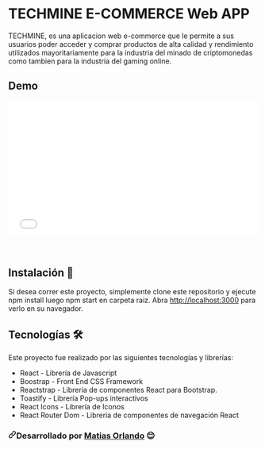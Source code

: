 # TECHMINE E-COMMERCE Web APP

TECHMINE, es una aplicacion web e-commerce que le permite a sus usuarios poder acceder y comprar productos de alta calidad y rendimiento utilizados mayoritariamente para la industria del minado de criptomonedas como tambien para la industria del gaming online.

## Demo

<div style='position:relative;padding-bottom:53.735%;'><iframe src="//gifs.com/embed/techmine-app-6WyLVn" frameborder="0" scrolling="no" width="830" height="346" style="backface-visibility: hidden; transform: scale(1); position: absolute; height: 100%; width: 100%;"></iframe></div>

<br>
<br>

## Instalación 🔧

Si desea correr este proyecto, simplemente clone este repositorio y ejecute npm install luego npm start en carpeta raiz.
Abra [http://localhost:3000](http://localhost:3000) para verlo en su navegador.
<br>

## Tecnologías 🛠️

Este proyecto fue realizado por las siguientes tecnologías y librerías:

<ul>
<li>React - Librería de Javascript</li>
<li>Boostrap - Front End CSS Framework</li>
<li>Reactstrap - Librería de componentes React para Bootstrap.</li>
<li>Toastify - Librería Pop-ups interactivos</li>
<li>React Icons - Librería de Iconos</li>
<li>React Router Dom - Librería de componentes de navegación React</li>
</ul>

<h3 dir="auto"><svg class="octicon octicon-link" viewBox="0 0 16 16" version="1.1" width="16" height="16" aria-hidden="true"><path fill-rule="evenodd" d="M7.775 3.275a.75.75 0 001.06 1.06l1.25-1.25a2 2 0 112.83 2.83l-2.5 2.5a2 2 0 01-2.83 0 .75.75 0 00-1.06 1.06 3.5 3.5 0 004.95 0l2.5-2.5a3.5 3.5 0 00-4.95-4.95l-1.25 1.25zm-4.69 9.64a2 2 0 010-2.83l2.5-2.5a2 2 0 012.83 0 .75.75 0 001.06-1.06 3.5 3.5 0 00-4.95 0l-2.5 2.5a3.5 3.5 0 004.95 4.95l1.25-1.25a.75.75 0 00-1.06-1.06l-1.25 1.25a2 2 0 01-2.83 0z"></path></svg></>Desarrollado por  <a href="https://github.com/Matiaso2194">Matias Orlando</a> <g-emoji class="g-emoji" alias="blush" fallback-src="https://github.githubassets.com/images/icons/emoji/unicode/1f60a.png">😊</g-emoji></h3>

